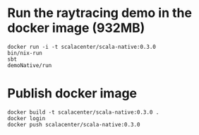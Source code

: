 # Run the raytracing demo in the docker image (932MB)

```
docker run -i -t scalacenter/scala-native:0.3.0
bin/nix-run
sbt
demoNative/run
```

# Publish docker image

```
docker build -t scalacenter/scala-native:0.3.0 .
docker login
docker push scalacenter/scala-native:0.3.0
```
